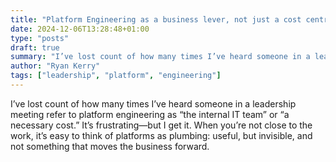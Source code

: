 ```yaml
---
title: "Platform Engineering as a business lever, not just a cost centre"
date: 2024-12-06T13:28:48+01:00
type: "posts"
draft: true
summary: "I’ve lost count of how many times I’ve heard someone in a leadership meeting refer to platform engineering as “the internal IT team” or “a necessary cost.” It’s frustrating—but I get it. When you’re not close to the work, it’s easy to think of platforms as plumbing: useful, but invisible, and not something that moves the business forward."
author: "Ryan Kerry"
tags: ["leadership", "platform", "engineering"]
---
```


I’ve lost count of how many times I’ve heard someone in a leadership meeting refer to platform engineering as “the internal IT team” or “a necessary cost.” It’s frustrating—but I get it. When you’re not close to the work, it’s easy to think of platforms as plumbing: useful, but invisible, and not something that moves the business forward.